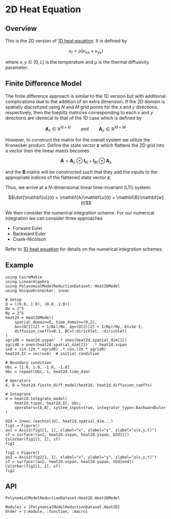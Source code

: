 # 2D Heat Equation

## Overview 

This is the 2D version of [1D heat equation](../1D/heat1d.md). It is defined by

```math
u_t = \mu (u_{xx} + u_{yy})
```
where $x,y\in[0,L]$ is the temperature and $\mu$ is the thermal diffusivity parameter.  

## Finite Difference Model

The finite difference approach is similar to the 1D version but with additional complications due to the addition of an extra dimension. If the 2D domain is spatially discretized using $N$ and $M$ grid points for the $x$ and $y$ directions, respectively, then the toeplitz matrices corresponding to each $x$ and $y$ directions are identical to that of the 1D case which is defined by

```math
\mathbf{A}_x\in\mathbb{R}^{N\times N} \qquad \text{and} \qquad \mathbf{A}_y\in\mathbb{R}^{M\times M}.
```

However, to construct the matrix for the overall system we utilize the Kronecker product. Define the state vector $\mathbf{z}$ which flattens the 2D grid into a vector then the linear matrix becomes

```math
\mathbf{A} = \mathbf{A}_y \otimes \mathbf{I}_{N} + \mathbf{I}_M \otimes \mathbf{A}_x
```

and the $\mathbf{B}$ matrix will be constructed such that they add the inputs to the appropriate indices of the flattened state vector $\mathbf z$.

Thus, we arrive at a $N$-dimensional linear time-invariant (LTI) system:

```math
\dot{\mathbf{u}}(t) = \mathbf{A}\mathbf{u}(t) + \mathbf{B}\mathbf{w}(t)
```

We then consider the numerical integration scheme. For our numerical integration we can consider three approaches
- Forward Euler
- Backward Euler
- Crank-Nicolson

Refer to [1D heat equation](../1D/heat1d.md) for details on the numerical integration schemes.

## Example

```@example Heat2D
using CairoMakie
using LinearAlgebra
using PolynomialModelReductionDataset: Heat2DModel
using UniqueKronecker: invec

# Setup
Ω = ((0.0, 1.0), (0.0, 1.0))
Nx = 2^5
Ny = 2^5
heat2d = Heat2DModel(
    spatial_domain=Ω, time_domain=(0,2), 
    Δx=(Ω[1][2] + 1/Nx)/Nx, Δy=(Ω[2][2] + 1/Ny)/Ny, Δt=1e-3,
    diffusion_coeffs=0.1, BC=(:dirichlet, :dirichlet)
)
xgrid0 = heat2d.yspan' .* ones(heat2d.spatial_dim[1])
ygrid0 = ones(heat2d.spatial_dim[2])' .* heat2d.xspan
ux0 = sin.(2π * xgrid0) .* cos.(2π * ygrid0)
heat2d.IC = vec(ux0)  # initial condition

# Boundary condition
Ubc = [1.0, 1.0, -1.0, -1.0]
Ubc = repeat(Ubc, 1, heat2d.time_dim)

# Operators
A, B = heat2d.finite_diff_model(heat2d, heat2d.diffusion_coeffs)

# Integrate
U = heat2d.integrate_model(
    heat2d.tspan, heat2d.IC, Ubc; 
    operators=[A,B], system_input=true, integrator_type=:BackwardEuler
)

U2d = invec.(eachcol(U), heat2d.spatial_dim...)
fig1 = Figure()
ax1 = Axis3(fig1[1, 1], xlabel="x", ylabel="y", zlabel="u(x,y,t)")
sf = surface!(ax1, heat2d.xspan, heat2d.yspan, U2d[1])
Colorbar(fig1[1, 2], sf)
fig1
```

```@example Heat2D
fig2 = Figure()
ax2 = Axis3(fig2[1, 1], xlabel="x", ylabel="y", zlabel="u(x,y,t)")
sf = surface!(ax2, heat2d.xspan, heat2d.yspan, U2d[end])
Colorbar(fig2[1, 2], sf)
fig2
```

## API

```@docs
PolynomialModelReductionDataset.Heat2D.Heat2DModel
```

```@autodocs
Modules = [PolynomialModelReductionDataset.Heat2D]
Order = [:module, :function, :macro]
```
